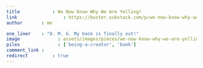 ```yaml
---
title 			 : We Now Know Why We Are Yelling!
link 				 : https://buster.substack.com/p/we-now-know-why-we-are-yelling
author       : me

one_liner    : "O. M. G. My book is finally out!"
image			   : assets/images/pieces/we-now-know-why-we-are-yelling.jpg
piles			   : ['being-a-creator', 'book']
comment_link : 
redirect		 : true
---
```


